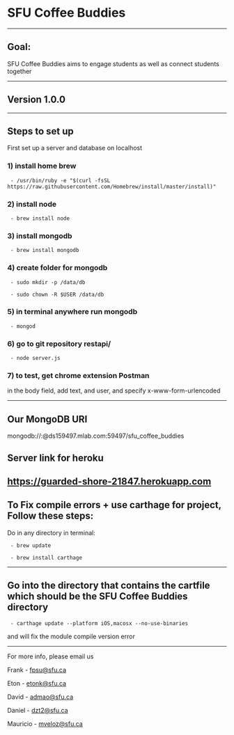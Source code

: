# SFU Coffee Buddies #

----------------------------------------------------------------------------
## Goal: ##
SFU Coffee Buddies aims to engage students as well as connect students together

----------------------------------------------------------------------------
## Version 1.0.0 ##

----------------------------------------------------------------------------
## Steps to set up ##

First set up a server and database on localhost

### 1) install home brew ###

     - /usr/bin/ruby -e "$(curl -fsSL https://raw.githubusercontent.com/Homebrew/install/master/install)"

### 2) install node ###

     - brew install node

### 3) install mongodb ###

     - brew install mongodb

### 4) create folder for mongodb ###

     - sudo mkdir -p /data/db

     - sudo chown -R $USER /data/db

### 5) in terminal anywhere run mongodb ###

     - mongod

### 6) go to git repository restapi/ ###

     - node server.js

### 7) to test, get chrome extension Postman ###
in the body field,
add text, and user, and specify x-www-form-urlencoded

--------------------------------------------------------------------------------------
## Our MongoDB URI ##
mongodb://<dbuser>:<dbpassword>@ds159497.mlab.com:59497/sfu_coffee_buddies

## Server link for heroku ##
https://guarded-shore-21847.herokuapp.com
--------------------------------------------------------------------------------------
## To Fix compile errors + use carthage for project, Follow these steps: ##

Do in any directory in terminal:

     - brew update

     - brew install carthage
-------------------------------------------------------------------------------------
## Go into the directory that contains the cartfile which should be the SFU Coffee Buddies directory ##

     - carthage update --platform iOS,macosx --no-use-binaries

and will fix the module compile version error

-------------------------------------------------------------------------------------
For more info, please email us

Frank - fpsu@sfu.ca

Eton - etonk@sfu.ca

David - admao@sfu.ca

Daniel - dzt2@sfu.ca

Mauricio - mveloz@sfu.ca